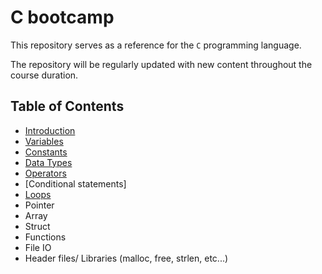 # C bootcamp

This repository serves as a reference for the `C` programming language.
    
The repository will be regularly updated with new content throughout the course duration.


## Table of Contents


- [Introduction](https://github.com/SAFCSP-Team/c-bootcamp/blob/main/bootcamp/01.introduction.md)
- [Variables](https://github.com/SAFCSP-Team/c-bootcamp/blob/main/bootcamp/02.variables.md)
- [Constants](https://github.com/SAFCSP-Team/c-bootcamp/blob/main/bootcamp/03.constants.md)
- [Data Types](https://github.com/SAFCSP-Team/c-bootcamp/blob/main/bootcamp/04.data-types.md)
- [Operators](https://github.com/SAFCSP-Team/c-bootcamp/blob/main/bootcamp/05.Operators.md)
- [Conditional statements]
- [Loops](https://github.com/SAFCSP-Team/c-bootcamp/blob/main/bootcamp/07.loop.md)
- Pointer
- Array
- Struct
- Functions
- File IO
- Header files/ Libraries (malloc, free, strlen, etc...)
